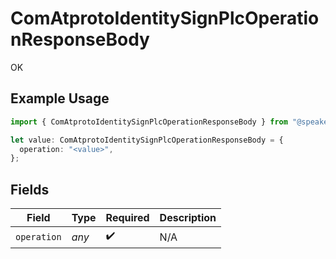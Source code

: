 # ComAtprotoIdentitySignPlcOperationResponseBody

OK

## Example Usage

```typescript
import { ComAtprotoIdentitySignPlcOperationResponseBody } from "@speakeasy-api/bluesky/models/operations";

let value: ComAtprotoIdentitySignPlcOperationResponseBody = {
  operation: "<value>",
};
```

## Fields

| Field              | Type               | Required           | Description        |
| ------------------ | ------------------ | ------------------ | ------------------ |
| `operation`        | *any*              | :heavy_check_mark: | N/A                |